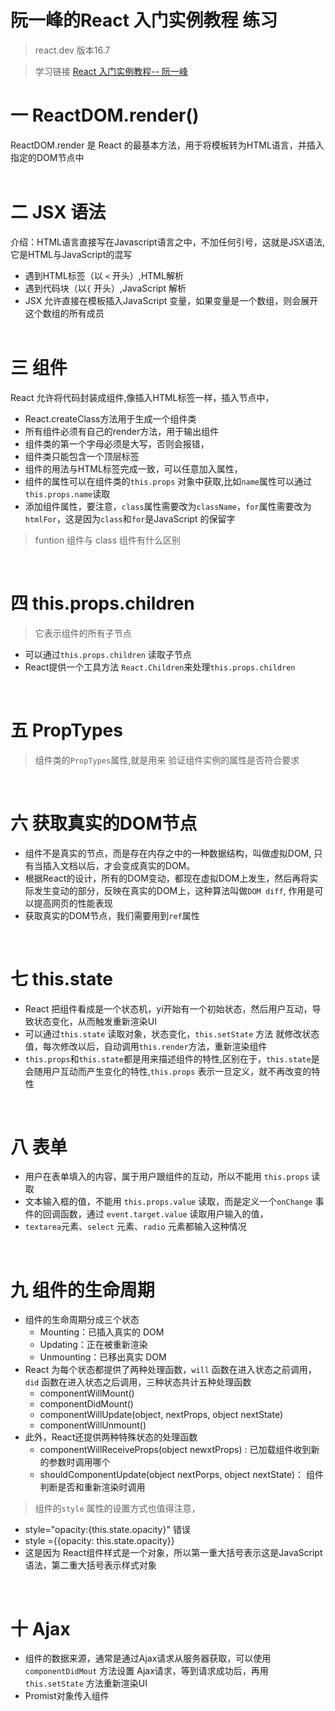 # 阮一峰的React 入门实例教程 练习

> react.dev 版本16.7  

> 学习链接 [React 入门实例教程-- 阮一峰](https://www.ruanyifeng.com/blog/2015/03/react.html)

# 一 ReactDOM.render()   

ReactDOM.render 是 React 的最基本方法，用于将模板转为HTML语言，并插入指定的DOM节点中  
&nbsp;  
# 二  JSX 语法 
介绍：HTML语言直接写在Javascript语言之中，不加任何引号，这就是JSX语法,它是HTML与JavaScript的混写

* 遇到HTML标签（以 `<` 开头）,HTML解析
* 遇到代码块（以`{` 开头）,JavaScript 解析
* JSX 允许直接在模板插入JavaScript 变量，如果变量是一个数组，则会展开这个数组的所有成员  
&nbsp;  
# 三 组件 
React 允许将代码封装成组件,像插入HTML标签一样，插入节点中，
* React.createClass方法用于生成一个组件类
* 所有组件必须有自己的render方法，用于输出组件
* 组件类的第一个字母必须是大写，否则会报错，
* 组件类只能包含一个顶层标签
* 组件的用法与HTML标签完成一致，可以任意加入属性，
* 组件的属性可以在组件类的`this.props` 对象中获取,比如`name`属性可以通过`this.props.name`读取
* 添加组件属性，要注意，`class`属性需要改为`className`，`for`属性需要改为`htmlFor`，这是因为`class`和`for`是JavaScript 的保留字

> funtion 组件与 class 组件有什么区别

&nbsp;  
# 四 this.props.children

> 它表示组件的所有子节点
* 可以通过`this.props.children` 读取子节点
* React提供一个工具方法 `React.Children`来处理`this.props.children`

&nbsp;  
# 五 PropTypes
> 组件类的`PropTypes`属性,就是用来 验证组件实例的属性是否符合要求

&nbsp;  
# 六 获取真实的DOM节点

* 组件不是真实的节点，而是存在内存之中的一种数据结构，叫做虚拟DOM, 只有当插入文档以后，才会变成真实的DOM。
* 根据React的设计，所有的DOM变动，都现在虚拟DOM上发生，然后再将实际发生变动的部分，反映在真实的DOM上，这种算法叫做`DOM diff`, 作用是可以提高网页的性能表现
* 获取真实的DOM节点，我们需要用到`ref`属性

&nbsp;  
# 七 this.state
* React 把组件看成是一个状态机，yi开始有一个初始状态，然后用户互动，导致状态变化，从而触发重新渲染UI
* 可以通过`this.state` 读取对象，状态变化，`this.setState` 方法 就修改状态值，每次修改以后，自动调用`this.render`方法，重新渲染组件
* `this.props`和`this.state`都是用来描述组件的特性,区别在于，`this.state`是会随用户互动而产生变化的特性,`this.props` 表示一旦定义，就不再改变的特性

&nbsp;
# 八 表单
* 用户在表单填入的内容，属于用户跟组件的互动，所以不能用 `this.props` 读取
* 文本输入框的值，不能用 `this.props.value` 读取，而是定义一个`onChange` 事件的回调函数，通过 `event.target.value` 读取用户输入的值，
* `textarea`元素、`select` 元素、`radio` 元素都输入这种情况
  
&nbsp;
# 九 组件的生命周期
* 组件的生命周期分成三个状态
  * Mounting：已插入真实的 DOM
  * Updating：正在被重新渲染
  * Unmounting：已移出真实 DOM
* React 为每个状态都提供了两种处理函数，`will` 函数在进入状态之前调用，`did` 函数在进入状态之后调用，三种状态共计五种处理函数
  * componentWillMount()
  * componentDidMount()
  * componentWillUpdate(object, nextProps, object nextState)
  * componentWillUnmount()
* 此外，React还提供两种特殊状态的处理函数
  * componentWillReceiveProps(object newxtProps) : 已加载组件收到新的参数时调用哪个
  * shouldComponentUpdate(object nextPorps, object nextState)： 组件判断是否和重新渲染时调用

> 组件的`style` 属性的设置方式也值得注意，
* style="opacity:{this.state.opacity}" 错误
* style ={{opacity: this.state.opacity}}
* 这是因为 React组件样式是一个对象，所以第一重大括号表示这是JavaScript 语法，第二重大括号表示样式对象

&nbsp;  
# 十 Ajax
* 组件的数据来源，通常是通过Ajax请求从服务器获取，可以使用`componentDidMout` 方法设置 Ajax请求，等到请求成功后，再用`this.setState` 方法重新渲染UI
* Promist对象传入组件